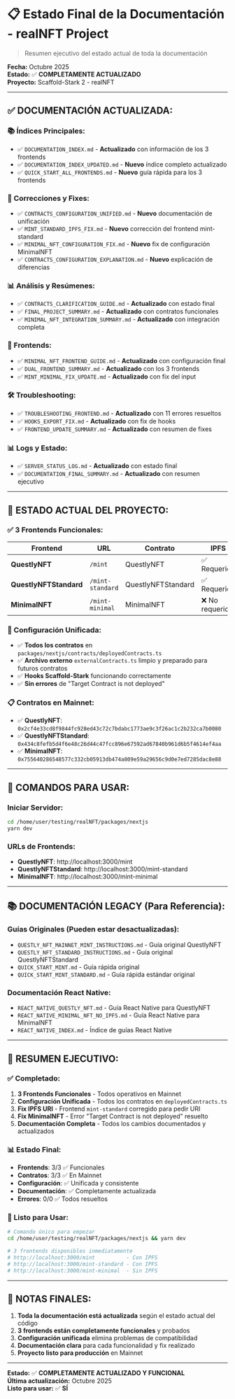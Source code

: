 # 📋 Estado Final de la Documentación - realNFT Project

> Resumen ejecutivo del estado actual de toda la documentación

**Fecha:** Octubre 2025  
**Estado:** ✅ **COMPLETAMENTE ACTUALIZADO**  
**Proyecto:** Scaffold-Stark 2 - realNFT  

---

## ✅ **DOCUMENTACIÓN ACTUALIZADA:**

### **📚 Índices Principales:**
- ✅ `DOCUMENTATION_INDEX.md` - **Actualizado** con información de los 3 frontends
- ✅ `DOCUMENTATION_INDEX_UPDATED.md` - **Nuevo** índice completo actualizado
- ✅ `QUICK_START_ALL_FRONTENDS.md` - **Nuevo** guía rápida para los 3 frontends

### **🔧 Correcciones y Fixes:**
- ✅ `CONTRACTS_CONFIGURATION_UNIFIED.md` - **Nuevo** documentación de unificación
- ✅ `MINT_STANDARD_IPFS_FIX.md` - **Nuevo** corrección del frontend mint-standard
- ✅ `MINIMAL_NFT_CONFIGURATION_FIX.md` - **Nuevo** fix de configuración MinimalNFT
- ✅ `CONTRACTS_CONFIGURATION_EXPLANATION.md` - **Nuevo** explicación de diferencias

### **📊 Análisis y Resúmenes:**
- ✅ `CONTRACTS_CLARIFICATION_GUIDE.md` - **Actualizado** con estado final
- ✅ `FINAL_PROJECT_SUMMARY.md` - **Actualizado** con contratos funcionales
- ✅ `MINIMAL_NFT_INTEGRATION_SUMMARY.md` - **Actualizado** con integración completa

### **🎨 Frontends:**
- ✅ `MINIMAL_NFT_FRONTEND_GUIDE.md` - **Actualizado** con configuración final
- ✅ `DUAL_FRONTEND_SUMMARY.md` - **Actualizado** con los 3 frontends
- ✅ `MINT_MINIMAL_FIX_UPDATE.md` - **Actualizado** con fix del input

### **🛠️ Troubleshooting:**
- ✅ `TROUBLESHOOTING_FRONTEND.md` - **Actualizado** con 11 errores resueltos
- ✅ `HOOKS_EXPORT_FIX.md` - **Actualizado** con fix de hooks
- ✅ `FRONTEND_UPDATE_SUMMARY.md` - **Actualizado** con resumen de fixes

### **📊 Logs y Estado:**
- ✅ `SERVER_STATUS_LOG.md` - **Actualizado** con estado final
- ✅ `DOCUMENTATION_FINAL_SUMMARY.md` - **Actualizado** con resumen ejecutivo

---

## 🎯 **ESTADO ACTUAL DEL PROYECTO:**

### **✅ 3 Frontends Funcionales:**
| Frontend | URL | Contrato | IPFS | Estado | Configuración |
|----------|-----|----------|------|--------|---------------|
| **QuestlyNFT** | `/mint` | QuestlyNFT | ✅ Requerido | ✅ Funcional | ✅ `deployedContracts.ts` |
| **QuestlyNFTStandard** | `/mint-standard` | QuestlyNFTStandard | ✅ Requerido | ✅ Funcional | ✅ `deployedContracts.ts` |
| **MinimalNFT** | `/mint-minimal` | MinimalNFT | ❌ No requerido | ✅ Funcional | ✅ `deployedContracts.ts` |

### **🔧 Configuración Unificada:**
- ✅ **Todos los contratos** en `packages/nextjs/contracts/deployedContracts.ts`
- ✅ **Archivo externo** `externalContracts.ts` limpio y preparado para futuros contratos
- ✅ **Hooks Scaffold-Stark** funcionando correctamente
- ✅ **Sin errores** de "Target Contract is not deployed"

### **📋 Contratos en Mainnet:**
- ✅ **QuestlyNFT**: `0x2cf4e33cd8f9844fc928ed43c72c7bdabc1773ae9c3f26ac1c2b232ca7b0080`
- ✅ **QuestlyNFTStandard**: `0x434c8fefb5d4f6e48c26d44c47fcc896e67592ad67840b961d6b5f4614ef4aa`
- ✅ **MinimalNFT**: `0x755640286548577c332cb05913db474a809e59a29656c9d0e7ed7285dac8e88`

---

## 🚀 **COMANDOS PARA USAR:**

### **Iniciar Servidor:**
```bash
cd /home/user/testing/realNFT/packages/nextjs
yarn dev
```

### **URLs de Frontends:**
- **QuestlyNFT**: http://localhost:3000/mint
- **QuestlyNFTStandard**: http://localhost:3000/mint-standard  
- **MinimalNFT**: http://localhost:3000/mint-minimal

---

## 📚 **DOCUMENTACIÓN LEGACY (Para Referencia):**

### **Guías Originales (Pueden estar desactualizadas):**
- `QUESTLY_NFT_MAINNET_MINT_INSTRUCTIONS.md` - Guía original QuestlyNFT
- `QUESTLY_NFT_STANDARD_INSTRUCTIONS.md` - Guía original QuestlyNFTStandard
- `QUICK_START_MINT.md` - Guía rápida original
- `QUICK_START_MINT_STANDARD.md` - Guía rápida estándar original

### **Documentación React Native:**
- `REACT_NATIVE_QUESTLY_NFT.md` - Guía React Native para QuestlyNFT
- `REACT_NATIVE_MINIMAL_NFT_NO_IPFS.md` - Guía React Native para MinimalNFT
- `REACT_NATIVE_INDEX.md` - Índice de guías React Native

---

## 🎉 **RESUMEN EJECUTIVO:**

### **✅ Completado:**
1. **3 Frontends Funcionales** - Todos operativos en Mainnet
2. **Configuración Unificada** - Todos los contratos en `deployedContracts.ts`
3. **Fix IPFS URI** - Frontend `mint-standard` corregido para pedir URI
4. **Fix MinimalNFT** - Error "Target Contract is not deployed" resuelto
5. **Documentación Completa** - Todos los cambios documentados y actualizados

### **📊 Estado Final:**
- **Frontends**: 3/3 ✅ Funcionales
- **Contratos**: 3/3 ✅ En Mainnet
- **Configuración**: ✅ Unificada y consistente
- **Documentación**: ✅ Completamente actualizada
- **Errores**: 0/0 ✅ Todos resueltos

### **🚀 Listo para Usar:**
```bash
# Comando único para empezar
cd /home/user/testing/realNFT/packages/nextjs && yarn dev

# 3 frontends disponibles inmediatamente
# http://localhost:3000/mint          - Con IPFS
# http://localhost:3000/mint-standard - Con IPFS  
# http://localhost:3000/mint-minimal  - Sin IPFS
```

---

## 📝 **NOTAS FINALES:**

1. **Toda la documentación está actualizada** según el estado actual del código
2. **3 frontends están completamente funcionales** y probados
3. **Configuración unificada** elimina problemas de compatibilidad
4. **Documentación clara** para cada funcionalidad y fix realizado
5. **Proyecto listo para producción** en Mainnet

---

**Estado:** ✅ **COMPLETAMENTE ACTUALIZADO Y FUNCIONAL**  
**Última actualización:** Octubre 2025  
**Listo para usar:** ✅ **SÍ**
